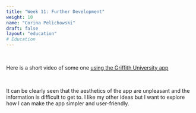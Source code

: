 ```yaml
---
title: "Week 11: Further Development"
weight: 10
name: "Corina Pelichowski"
draft: false
layout: "education"
# Education
---
```

<div class="container">
    <br>
    <p>
        Here is a short video of some one <a href=https://www.youtube.com/watch?v=FDPGKplN_pc&feature=youtu.be>using the Griffith University app</a>
    </p>
    <br>
    <p>
        It can be clearly seen that the aesthetics of the app are unpleasant and the information is difficult to get to. I like my other ideas but I want to explore how I can make the app simpler and user-friendly.
    </p>
</div>